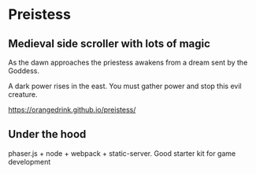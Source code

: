 # Preistess
## Medieval side scroller with lots of magic

As the dawn approaches the priestess awakens from a dream sent by the Goddess. 

A dark power rises in the east. You must gather power and stop this evil creature.

https://orangedrink.github.io/preistess/ 

## Under the hood
phaser.js + node + webpack + static-server. Good starter kit for game development